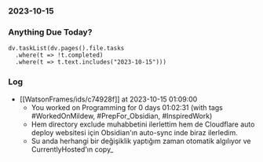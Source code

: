 ### 2023-10-15

### Anything Due Today?
```dataviewjs
dv.taskList(dv.pages().file.tasks 
  .where(t => !t.completed)
  .where(t => t.text.includes("2023-10-15")))
```
### Log

- [[WatsonFrames/ids/c74928f]] at 2023-10-15 01:09:00
    - You worked on Programming for 0 days 01:02:31 (with tags #WorkedOnMildew, #PrepFor_Obsidian, #InspiredWork)
    - Hem directory exclude muhabbetini ilerlettim hem de Cloudflare auto deploy websitesi için Obsidian'ın auto-sync inde biraz ilerledim.
    - Su anda herhangi bir değişiklik yaptığım zaman otomatik algılıyor ve CurrentlyHosted'ın copy_
